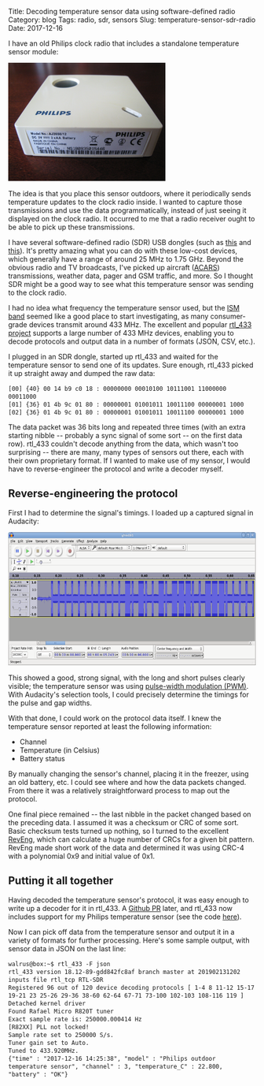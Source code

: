 Title: Decoding temperature sensor data using software-defined radio
Category: blog
Tags: radio, sdr, sensors
Slug: temperature-sensor-sdr-radio
Date: 2017-12-16

I have an old Philips clock radio that includes a standalone temperature sensor module:

<img src="images/philips_bottom.jpg" alt="Image: Philips outdoor temperature sensor" width="320" height="240" />

The idea is that you place this sensor outdoors, where it periodically sends temperature updates to the clock radio inside. I wanted to capture those transmissions and use the data programmatically, instead of just seeing it displayed on the clock radio. It occurred to me that a radio receiver ought to be able to pick up these transmissions.

I have several software-defined radio (SDR) USB dongles (such as [this](https://www.rtl-sdr.com/buy-rtl-sdr-dvb-t-dongles/) and [this](https://www.aliexpress.com/item/Mini-Portable-Digital-USB-2-0-TV-Stick-DVB-T-DAB-FM-RTL2832U-R820T2-Support-SDR/32914826153.html)). It's pretty amazing what you can do with these low-cost devices, which generally have a range of around 25 MHz to 1.75 GHz. Beyond the obvious radio and TV broadcasts, I've picked up aircraft ([ACARS](https://en.wikipedia.org/wiki/ACARS)) transmissions, weather data, pager and GSM traffic, and more. So I thought SDR might be a good way to see what this temperature sensor was sending to the clock radio.

I had no idea what frequency the temperature sensor used, but the [ISM band](https://en.wikipedia.org/wiki/ISM_band) seemed like a good place to start investigating, as many consumer-grade devices transmit around 433 MHz. The excellent and popular [rtl_433 project](https://github.com/merbanan/rtl_433) supports a large number of 433 MHz devices, enabling you to decode protocols and output data in a number of formats (JSON, CSV, etc.).

I plugged in an SDR dongle, started up rtl_433 and waited for the temperature sensor to send one of its updates. Sure enough, rtl_433 picked it up straight away and dumped the raw data:

```text
[00] {40} 00 14 b9 c0 18 : 00000000 00010100 10111001 11000000 00011000 
[01] {36} 01 4b 9c 01 80 : 00000001 01001011 10011100 00000001 1000
[02] {36} 01 4b 9c 01 80 : 00000001 01001011 10011100 00000001 1000
```

The data packet was 36 bits long and repeated three times (with an extra starting nibble -- probably a sync signal of some sort -- on the first data row). rtl_433 couldn't decode anything from the data, which wasn't too surprising -- there are many, many types of sensors out there, each with their own proprietary format. If I wanted to make use of my sensor, I would have to reverse-engineer the protocol and write a decoder myself.

## Reverse-engineering the protocol

First I had to determine the signal's timings. I loaded up a captured signal in Audacity:

<img src="images/audacity-sample.png" alt="Image: Sample loaded in Audacity" width="640" height="270" />

This showed a good, strong signal, with the long and short pulses clearly visible; the temperature sensor was using [pulse-width modulation (PWM)](https://en.wikipedia.org/wiki/Pulse-width_modulation). With Audacity's selection tools, I could precisely determine the timings for the pulse and gap widths.

With that done, I could work on the protocol data itself. I knew the temperature sensor reported at least the following information:

* Channel
* Temperature (in Celsius)
* Battery status

By manually changing the sensor's channel, placing it in the freezer, using an old battery, etc. I could see where and how the data packets changed. From there it was a relatively straightforward process to map out the protocol.

One final piece remained -- the last nibble in the packet changed based on the preceding data. I assumed it was a checksum or CRC of some sort. Basic checksum tests turned up nothing, so I turned to the excellent [RevEng](http://reveng.sourceforge.net), which can calculate a huge number of CRCs for a given bit pattern. RevEng made short work of the data and determined it was using CRC-4 with a polynomial 0x9 and initial value of 0x1.

## Putting it all together

Having decoded the temperature sensor's protocol, it was easy enough to write up a decoder for it in rtl_433. A [Github PR](https://github.com/merbanan/rtl_433/pull/619) later, and rtl_433 now includes support for my Philips temperature sensor (see the code [here](https://github.com/merbanan/rtl_433/blob/master/src/devices/philips_aj3650.c)).

Now I can pick off data from the temperature sensor and output it in a variety of formats for further processing. Here's some sample output, with sensor data in JSON on the last line:

```text
walrus@box:~$ rtl_433 -F json
rtl_433 version 18.12-89-gdd842fc8af branch master at 201902131202 inputs file rtl_tcp RTL-SDR
Registered 96 out of 120 device decoding protocols [ 1-4 8 11-12 15-17 19-21 23 25-26 29-36 38-60 62-64 67-71 73-100 102-103 108-116 119 ]
Detached kernel driver
Found Rafael Micro R820T tuner
Exact sample rate is: 250000.000414 Hz
[R82XX] PLL not locked!
Sample rate set to 250000 S/s.
Tuner gain set to Auto.
Tuned to 433.920MHz.
{"time" : "2017-12-16 14:25:38", "model" : "Philips outdoor temperature sensor", "channel" : 3, "temperature_C" : 22.800, "battery" : "OK"}

```

